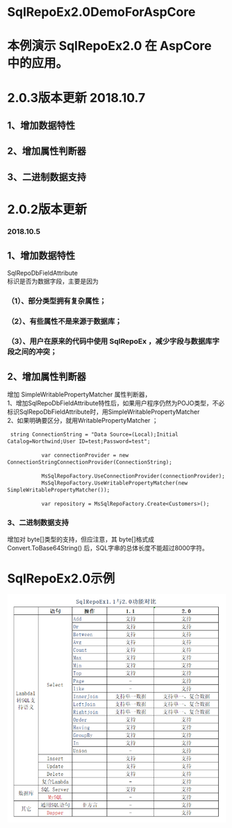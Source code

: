 # SqlRepoEx2.0DemoForAspCore

# 本例演示 SqlRepoEx2.0 在 AspCore 中的应用。

 
# 2.0.3版本更新 2018.10.7
## 1、增加数据特性

## 2、增加属性判断器

## 3、二进制数据支持


 
 # 2.0.2版本更新
 ### 2018.10.5
## 1、增加数据特性 
SqlRepoDbFieldAttribute<br/>
标识是否为数据字段，主要是因为<br/>
### （1）、部分类型拥有复杂属性；<br/>
### （2）、有些属性不是来源于数据库；<br/>
### （3）、用户在原来的代码中使用 SqlRepoEx ，减少字段与数据库字段之间的冲突；<br/>
## 2、增加属性判断器
 增加 SimpleWritablePropertyMatcher 属性判断器，<br/>
  1、增加SqlRepoDbFieldAttribute特性后，如果用户程序仍然为POJO类型，不必标识SqlRepoDbFieldAttribute时，用SimpleWritablePropertyMatcher<br/>
  2、如果明确要区分，就用WritablePropertyMatcher ；<br/>
 ~~~
  string ConnectionString = "Data Source=(Local);Initial Catalog=Northwind;User ID=test;Password=test";

            var connectionProvider = new ConnectionStringConnectionProvider(ConnectionString);

            MsSqlRepoFactory.UseConnectionProvider(connectionProvider);
            MsSqlRepoFactory.UseWritablePropertyMatcher(new SimpleWritablePropertyMatcher());

            var repository = MsSqlRepoFactory.Create<Customers>();
~~~
### 3、二进制数据支持
  增加对 byte[]类型的支持，但应注意，其 byte[]格式成 Convert.ToBase64String() 后，SQL字串的总体长度不能超过8000字符。<br/>

# SqlRepoEx2.0示例


![image](https://raw.githubusercontent.com/AzThinker/SqlRepoEx2.0Demo/master/Demos/GettingStartedStatic/SqlRepoEx1.1与2.0功能对比.png)

